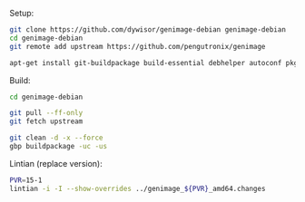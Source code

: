 Setup:

```bash
git clone https://github.com/dywisor/genimage-debian genimage-debian
cd genimage-debian
git remote add upstream https://github.com/pengutronix/genimage

apt-get install git-buildpackage build-essential debhelper autoconf pkgconf fakeroot libconfuse-dev
```

Build:

```bash
cd genimage-debian

git pull --ff-only
git fetch upstream

git clean -d -x --force
gbp buildpackage -uc -us
```

Lintian (replace version):

```bash
PVR=15-1
lintian -i -I --show-overrides ../genimage_${PVR}_amd64.changes
```
